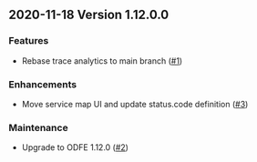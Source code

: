 ## 2020-11-18 Version 1.12.0.0

### Features
* Rebase trace analytics to main branch ([#1](https://github.com/opendistro-for-elasticsearch/trace-analytics/pull/1))


### Enhancements
* Move service map UI and update status.code definition ([#3](https://github.com/opendistro-for-elasticsearch/trace-analytics/pull/3))


### Maintenance
* Upgrade to ODFE 1.12.0 ([#2](https://github.com/opendistro-for-elasticsearch/trace-analytics/pull/4))
